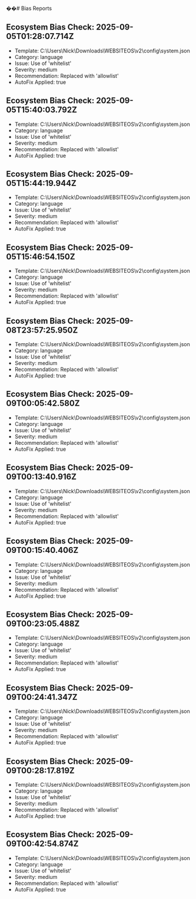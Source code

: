 ��#   B i a s   R e p o r t s 
 
 

## Ecosystem Bias Check: 2025-09-05T01:28:07.714Z

- Template: C:\Users\Nick\Downloads\WEBSITEOS\v2\config\system.json
- Category: language
- Issue: Use of 'whitelist'
- Severity: medium
- Recommendation: Replaced with 'allowlist'
- AutoFix Applied: true

## Ecosystem Bias Check: 2025-09-05T15:40:03.792Z

- Template: C:\Users\Nick\Downloads\WEBSITEOS\v2\config\system.json
- Category: language
- Issue: Use of 'whitelist'
- Severity: medium
- Recommendation: Replaced with 'allowlist'
- AutoFix Applied: true

## Ecosystem Bias Check: 2025-09-05T15:44:19.944Z

- Template: C:\Users\Nick\Downloads\WEBSITEOS\v2\config\system.json
- Category: language
- Issue: Use of 'whitelist'
- Severity: medium
- Recommendation: Replaced with 'allowlist'
- AutoFix Applied: true

## Ecosystem Bias Check: 2025-09-05T15:46:54.150Z

- Template: C:\Users\Nick\Downloads\WEBSITEOS\v2\config\system.json
- Category: language
- Issue: Use of 'whitelist'
- Severity: medium
- Recommendation: Replaced with 'allowlist'
- AutoFix Applied: true

## Ecosystem Bias Check: 2025-09-08T23:57:25.950Z

- Template: C:\Users\Nick\Downloads\WEBSITEOS\v2\config\system.json
- Category: language
- Issue: Use of 'whitelist'
- Severity: medium
- Recommendation: Replaced with 'allowlist'
- AutoFix Applied: true

## Ecosystem Bias Check: 2025-09-09T00:05:42.580Z

- Template: C:\Users\Nick\Downloads\WEBSITEOS\v2\config\system.json
- Category: language
- Issue: Use of 'whitelist'
- Severity: medium
- Recommendation: Replaced with 'allowlist'
- AutoFix Applied: true

## Ecosystem Bias Check: 2025-09-09T00:13:40.916Z

- Template: C:\Users\Nick\Downloads\WEBSITEOS\v2\config\system.json
- Category: language
- Issue: Use of 'whitelist'
- Severity: medium
- Recommendation: Replaced with 'allowlist'
- AutoFix Applied: true

## Ecosystem Bias Check: 2025-09-09T00:15:40.406Z

- Template: C:\Users\Nick\Downloads\WEBSITEOS\v2\config\system.json
- Category: language
- Issue: Use of 'whitelist'
- Severity: medium
- Recommendation: Replaced with 'allowlist'
- AutoFix Applied: true

## Ecosystem Bias Check: 2025-09-09T00:23:05.488Z

- Template: C:\Users\Nick\Downloads\WEBSITEOS\v2\config\system.json
- Category: language
- Issue: Use of 'whitelist'
- Severity: medium
- Recommendation: Replaced with 'allowlist'
- AutoFix Applied: true

## Ecosystem Bias Check: 2025-09-09T00:24:41.347Z

- Template: C:\Users\Nick\Downloads\WEBSITEOS\v2\config\system.json
- Category: language
- Issue: Use of 'whitelist'
- Severity: medium
- Recommendation: Replaced with 'allowlist'
- AutoFix Applied: true

## Ecosystem Bias Check: 2025-09-09T00:28:17.819Z

- Template: C:\Users\Nick\Downloads\WEBSITEOS\v2\config\system.json
- Category: language
- Issue: Use of 'whitelist'
- Severity: medium
- Recommendation: Replaced with 'allowlist'
- AutoFix Applied: true

## Ecosystem Bias Check: 2025-09-09T00:42:54.874Z

- Template: C:\Users\Nick\Downloads\WEBSITEOS\v2\config\system.json
- Category: language
- Issue: Use of 'whitelist'
- Severity: medium
- Recommendation: Replaced with 'allowlist'
- AutoFix Applied: true
